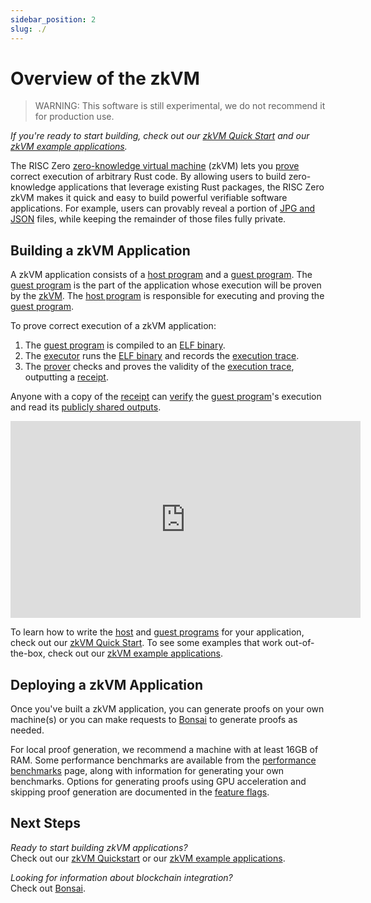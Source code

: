 ```yaml
---
sidebar_position: 2
slug: ./
---
```


# Overview of the zkVM
> WARNING: This software is still experimental, we do not recommend it for production use.

_If you're ready to start building, check out our [zkVM Quick Start] and our [zkVM example applications]._

The RISC Zero [zero-knowledge virtual machine] (zkVM) lets you [prove] correct execution of arbitrary Rust code. 
By allowing users to build zero-knowledge applications that leverage existing Rust packages, the RISC Zero zkVM makes it quick and easy to build powerful verifiable software applications. 
For example, users can provably reveal a portion of [JPG and JSON] files, while keeping the remainder of those files fully private. 

## Building a zkVM Application
A zkVM application consists of a [host program] and a [guest program]. 
The [guest program] is the part of the application whose execution will be proven by the [zkVM]. 
The [host program] is responsible for executing and proving the [guest program]. 

To prove correct execution of a zkVM application: 
1. The [guest program] is compiled to an [ELF binary].
2. The [executor] runs the [ELF binary] and records the [execution trace].
3.  The [prover] checks and proves the validity of the [execution trace], outputting a [receipt]. 

Anyone with a copy of the [receipt] can [verify] the [guest program]'s execution and read its [publicly shared outputs]. 

<center>
<iframe width="560" height="315" src="https://www.youtube.com/embed/cLqFvhmXiD0" title="YouTube video player" frameborder="0" allow="accelerometer; autoplay; clipboard-write; encrypted-media; gyroscope; picture-in-picture; web-share" allowfullscreen></iframe>
</center>

To learn how to write the [host] and [guest programs] for your application, check out our [zkVM Quick Start]. 
To see some examples that work out-of-the-box, check out our [zkVM example applications].

## Deploying a zkVM Application
Once you've built a zkVM application, you can generate proofs on your own machine(s) or you can make requests to [Bonsai] to generate proofs as needed. 

For local proof generation, we recommend a machine with at least 16GB of RAM. 
Some performance benchmarks are available from the [performance benchmarks] page, along with information for generating your own benchmarks.
Options for generating proofs using GPU acceleration and skipping proof generation are documented in the [feature flags].

## Next Steps
*Ready to start building zkVM applications?* <br/>
Check out our [zkVM Quickstart](quickstart.md) or our [zkVM example applications]. 

*Looking for information about blockchain integration?* <br/>
Check out [Bonsai].

[Bonsai]: ../bonsai/
[receipt]: ../terminology#receipt
[ELF binary]: ../terminology#elf-binary
[execution trace]: ../terminology#execution-trace
[executor]: ../terminology#executor
[feature flags]: https://github.com/risc0/risc0#feature-flags
[guest program]: ../terminology#guest-program
[guest programs]: ../terminology#guest-program
[host]: ../terminology#host-program
[host program]: ../terminology#host-program
[JPG and JSON]: https://risczero.com/blog/waldo
[performance benchmarks]: benchmarks
[prove]: ../terminology#validity-proof
[proofs]: ../terminology#validity-proof
[prover]: ../terminology#prover
[publicly shared outputs]: ../terminology#journal
[verify]: ../terminology#verify
[zero-knowledge virtual machine]: ../terminology#zero-knowledge-virtual-machine-zkvm
[zkvm]: ../terminology#zero-knowledge-virtual-machine-zkvm
[zkVM Quick Start]: ./quickstart.md
[zkVM example applications]: https://github.com/risc0/risc0/tree/v0.16.0/examples
